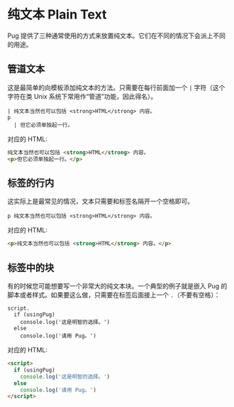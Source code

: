 # 纯文本 Plain Text

Pug 提供了三种通常使用的方式来放置纯文本。它们在不同的情况下会派上不同的用途。

## 管道文本

这是最简单的向模板添加纯文本的方法。只需要在每行前面加一个 `|` 字符（这个字符在类 Unix 系统下常用作“管道”功能，因此得名）。

```jade
| 纯文本当然也可以包括 <strong>HTML</strong> 内容。
p
  | 但它必须单独起一行。

```

对应的 HTML:

```html
纯文本当然也可以包括 <strong>HTML</strong> 内容。
<p>但它必须单独起一行。</p>
```

## 标签的行内

这实际上是最常见的情况，文本只需要和标签名隔开一个空格即可。

```jade
p 纯文本当然也可以包括 <strong>HTML</strong> 内容。
```

对应的 HTML:

```html
<p>纯文本当然也可以包括 <strong>HTML</strong> 内容。</p>
```

## 标签中的块

有的时候您可能想要写一个非常大的纯文本块。一个典型的例子就是嵌入 Pug 的脚本或者样式。如果要这么做，只需要在标签后面接上一个 `.`（不要有空格）：

```jade
script.
  if (usingPug)
    console.log('这是明智的选择。')
  else
    console.log('请用 Pug。')
```


对应的 HTML:

```html
<script>
  if (usingPug)
    console.log('这是明智的选择。')
  else
    console.log('请用 Pug。')
</script>
```